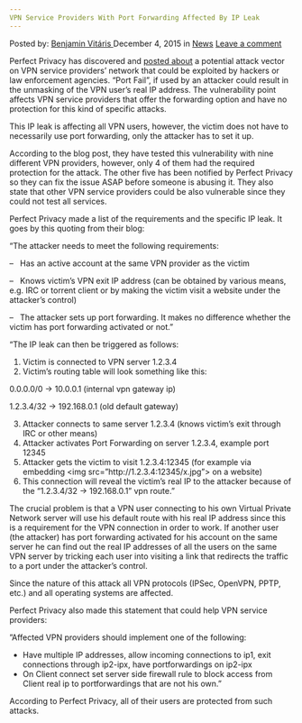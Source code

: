 ```yaml
---
VPN Service Providers With Port Forwarding Affected By IP Leak
---
```

<article class="post-listing post-12468 post type-post status-publish format-standard hentry category-news tag-affected tag-forwarding tag-ip tag-leak tag-port tag-providers tag-vpn">
    <div class="post-inner">
        <span>Posted by: <a href="https://www.deepdotweb.com/author/benjaminvi/" title="">Benjamin Vitáris </a></span>
    <span>December 4, 2015</span>
    <span>in <a href="https://www.deepdotweb.com/category/news/" rel="category tag">News</a></span>
    <span><a href="https://www.deepdotweb.com/2015/12/04/vpn-service-providers-with-port-forwarding-affected-by-ip-leak/#respond">Leave a comment</a></span>
    </p>
    <div class="clear"></div>
    <div class="entry">
    <p>Perfect Privacy has discovered and <a href="https://www.perfect-privacy.com/blog/2015/11/26/ip-leak-vulnerability-affecting-vpn-providers-with-port-forwarding/">posted about</a> a potential attack vector on VPN service providers’ network that could be exploited by hackers or law enforcement agencies. “Port Fail”, if used by an attacker could result in the unmasking of the VPN user’s real IP address. The vulnerability point affects VPN service providers that offer the forwarding option and have no protection for this kind of specific attacks.</p>
    <p>This IP leak is affecting all VPN users, however, the victim does not have to necessarily use port forwarding, only the attacker has to set it up.</p>
    <p>According to the blog post, they have tested this vulnerability with nine different VPN providers, however, only 4 of them had the required protection for the attack. The other five has been notified by Perfect Privacy so they can fix the issue ASAP before someone is abusing it. They also state that other VPN service providers could be also vulnerable since they could not test all services.</p>
    <p>Perfect Privacy made a list of the requirements and the specific IP leak. It goes by this quoting from their blog:</p>
    <p>“The attacker needs to meet the following requirements:</p>
    <p>&#8211;   Has an active account at the same VPN provider as the victim</p>
    <p>&#8211;   Knows victim’s VPN exit IP address (can be obtained by various means, e.g. IRC or torrent client or by making the victim visit a website under the attacker&#8217;s control)</p>
    <p>&#8211;   The attacker sets up port forwarding. It makes no difference whether the victim has port forwarding activated or not.”</p>
    <p>“The IP leak can then be triggered as follows:</p>
    <ol>
    <li>Victim is connected to VPN server 1.2.3.4</li>
    <li>Victim’s routing table will look something like this:</li>
    </ol>
    <p>0.0.0.0/0 -&gt; 10.0.0.1 (internal vpn gateway ip)</p>
    <p>1.2.3.4/32 -&gt; 192.168.0.1 (old default gateway)</p>
    <ol start="3">
    <li>Attacker connects to same server 1.2.3.4 (knows victim’s exit through IRC or other means)</li>
    <li>Attacker activates Port Forwarding on server 1.2.3.4, example port 12345</li>
    <li>Attacker gets the victim to visit 1.2.3.4:12345 (for example via embedding &lt;img src=”http://1.2.3.4:12345/x.jpg”&gt; on a website)</li>
    <li>This connection will reveal the victim’s real IP to the attacker because of the “1.2.3.4/32 -&gt; 192.168.0.1” vpn route.”</li>
    </ol>
    <p>The crucial problem is that a VPN user connecting to his own Virtual Private Network server will use his default route with his real IP address since this is a requirement for the VPN connection in order to work. If another user (the attacker) has port forwarding activated for his account on the same server he can find out the real IP addresses of all the users on the same VPN server by tricking each user into visiting a link that redirects the traffic to a port under the attacker’s control.</p>
    <p>Since the nature of this attack all VPN protocols (IPSec, OpenVPN, PPTP, etc.) and all operating systems are affected.</p>
    <p>Perfect Privacy also made this statement that could help VPN service providers:</p>
    <p>”Affected VPN providers should implement one of the following:</p>
    <ul>
    <li>Have multiple IP addresses, allow incoming connections to ip1, exit connections through ip2-ipx, have portforwardings on ip2-ipx</li>
    <li>On Client connect set server side firewall rule to block access from Client real ip to portforwardings that are not his own.”</li>
    </ul>
    <p>According to Perfect Privacy, all of their users are protected from such attacks.</p>
    </div>
    <span style="display:none"><a href="https://www.deepdotweb.com/tag/affected/" rel="tag">affected</a> <a href="https://www.deepdotweb.com/tag/forwarding/" rel="tag">forwarding</a> <a href="https://www.deepdotweb.com/tag/ip/" rel="tag">ip</a> <a href="https://www.deepdotweb.com/tag/leak/" rel="tag">leak</a> <a href="https://www.deepdotweb.com/tag/port/" rel="tag">port</a> <a href="https://www.deepdotweb.com/tag/providers/" rel="tag">providers</a> <a href="https://www.deepdotweb.com/tag/vpn/" rel="tag">vpn</a></span> <span style="display:none" class="updated">2015-12-04</span>
    <div style="display:none" class="vcard author" itemprop="author" itemscope itemtype="http://schema.org/Person"><strong class="fn" itemprop="name"><a href="https://www.deepdotweb.com/author/benjaminvi/" title="Posts by Benjamin Vitáris" rel="author">Benjamin Vitáris</a></strong></div>
    </div>
</article>

